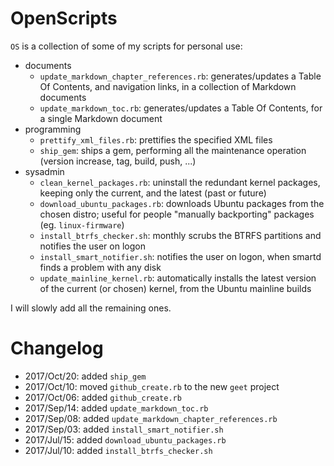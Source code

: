 # OpenScripts #

`OS` is a collection of some of my scripts for personal use:

- documents
  - `update_markdown_chapter_references.rb`: generates/updates a Table Of Contents, and navigation links, in a collection of Markdown documents
  - `update_markdown_toc.rb`: generates/updates a Table Of Contents, for a single Markdown document
- programming
  - `prettify_xml_files.rb`: prettifies the specified XML files
  - `ship_gem`: ships a gem, performing all the maintenance operation (version increase, tag, build, push, ...)
- sysadmin
  - `clean_kernel_packages.rb`: uninstall the redundant kernel packages, keeping only the current, and the latest (past or future)
  - `download_ubuntu_packages.rb`: downloads Ubuntu packages from the chosen distro; useful for people "manually backporting" packages (eg. `linux-firmware`)
  - `install_btrfs_checker.sh`: monthly scrubs the BTRFS partitions and notifies the user on logon
  - `install_smart_notifier.sh`: notifies the user on logon, when smartd finds a problem with any disk
  - `update_mainline_kernel.rb`: automatically installs the latest version of the current (or chosen) kernel, from the Ubuntu mainline builds

I will slowly add all the remaining ones.

# Changelog #

- 2017/Oct/20: added `ship_gem`
- 2017/Oct/10: moved `github_create.rb` to the new `geet` project
- 2017/Oct/06: added `github_create.rb`
- 2017/Sep/14: added `update_markdown_toc.rb`
- 2017/Sep/08: added `update_markdown_chapter_references.rb`
- 2017/Sep/03: added `install_smart_notifier.sh`
- 2017/Jul/15: added `download_ubuntu_packages.rb`
- 2017/Jul/10: added `install_btrfs_checker.sh`
